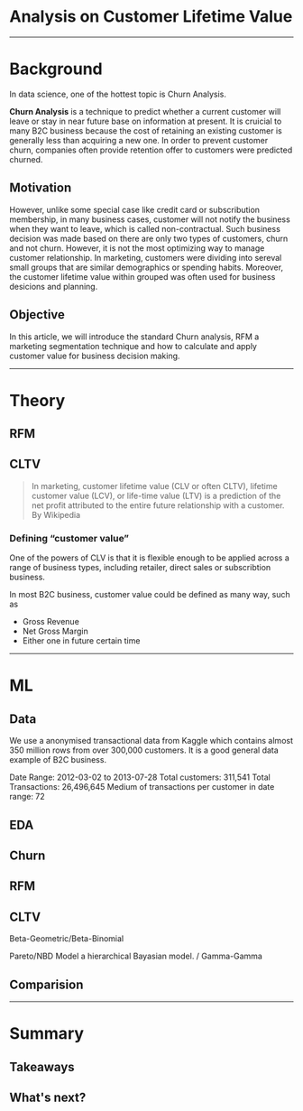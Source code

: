 # Analysis on Customer Lifetime Value
----------

# Background

In data science, one of the hottest topic is Churn Analysis.

**Churn Analysis** is a technique to predict whether a current customer will leave or stay in near future base on information at present. It is cruicial to many B2C business because the cost of retaining an existing customer is generally less than acquiring a new one. In order to prevent customer churn, companies often provide retention offer to customers were predicted churned.

## Motivation

However, unlike some special case like credit card or subscribution membership, in many business cases, customer will not notify the business when they want to leave, which is called non-contractual.
Such business decision was made based on there are only two types of customers, churn and not churn. However, it is not the most optimizing way to manage customer relationship. In marketing, customers were dividing into sereval small groups that are similar demographics or spending habits. Moreover, the customer lifetime value within grouped was often used for business desicions and planning.

## Objective

In this article, we will introduce the standard Churn analysis, RFM a marketing segmentation technique and how to calculate and apply customer value for business decision making.


---------

# Theory

## RFM


## CLTV
> In marketing, customer lifetime value (CLV or often CLTV), lifetime customer value (LCV), or life-time value (LTV) is a prediction of the net profit attributed to the entire future relationship with a customer. By Wikipedia

### Defining “customer value”

One of the powers of CLV is that it is flexible enough to be applied across a range of business types, including retailer, direct sales or subscribtion business.

In most B2C business, customer value could be defined as many way, such as

* Gross Revenue
* Net Gross Margin
* Either one in future certain time
-------

# ML

## Data

We use a anonymised transactional data from Kaggle which contains almost 350 million rows from over 300,000 customers. It is a good general data example of B2C business.

Date Range: 2012-03-02 to 2013-07-28
Total customers: 	311,541
Total Transactions: 26,496,645
Medium of transactions per customer in date range: 72

## EDA

## Churn

## RFM

## CLTV

Beta-Geometric/Beta-Binomial

Pareto/NBD Model a hierarchical Bayasian model. / Gamma-Gamma

## Comparision

---------
# Summary

## Takeaways

## What's next?
